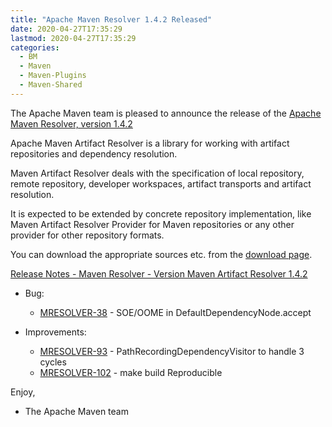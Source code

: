 ```yaml
---
title: "Apache Maven Resolver 1.4.2 Released"
date: 2020-04-27T17:35:29
lastmod: 2020-04-27T17:35:29
categories:
  - BM
  - Maven
  - Maven-Plugins
  - Maven-Shared
---
```

The Apache Maven team is pleased to announce the release of the 
[Apache Maven Resolver, version 1.4.2](https://maven.apache.org/resolver/index.html)

Apache Maven Artifact Resolver is a library for working with artifact
repositories and dependency resolution.

Maven Artifact Resolver deals with the specification of local repository,
remote repository, developer workspaces, artifact transports and artifact
resolution.

It is expected to be extended by concrete repository implementation, like Maven
Artifact Resolver Provider for Maven repositories or any other provider for
other repository formats.


You can download the appropriate sources etc. from the [download page](https://maven.apache.org/resolver/download.cgi).

<!-- more -->

[Release Notes - Maven Resolver - Version Maven Artifact Resolver 1.4.2](https://issues.apache.org/jira/secure/ReleaseNote.jspa?projectId=12320628&version=12346099)

* Bug:

  * [MRESOLVER-38](https://issues.apache.org/jira/browse/MRESOLVER-38)  - SOE/OOME in DefaultDependencyNode.accept 

* Improvements:

  * [MRESOLVER-93](https://issues.apache.org/jira/browse/MRESOLVER-93) - PathRecordingDependencyVisitor to handle 3 cycles
  * [MRESOLVER-102](https://issues.apache.org/jira/browse/MRESOLVER-102) - make build Reproducible

     
Enjoy,

- The Apache Maven team
